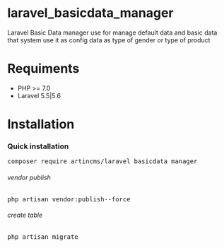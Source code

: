 # laravel_basicdata_manager
Laravel Basic Data manager use for manage default data and basic data that system use it as config data as type of gender or type of product   

# Requiments 
<ul>
<li>
PHP >= 7.0
</li>
<li>
Laravel 5.5|5.6
</li>
</ul>

# Installation
<h3>Quick installation</h3> 
<div class="highlight highlight-source-shell"><pre>composer require artincms/laravel_basicdata_manager</pre></div>
<h6>vendor publish</h6>
 <div class="highlight highlight-text-html-php"><pre>
php artisan vendor:publish--force
</pre> </div>
<h6>create table</h6> 
<div class="highlight highlight-text-html-php"><pre>
php artisan migrate
</pre> </div>


